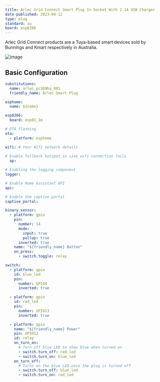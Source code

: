 ```yaml
---
title: Arlec Grid Connect Smart Plug In Socket With 2.1A USB Charger
date-published: 2023-04-12
type: plug
standard: au
board: esp8266
---
```


Arlec Grid Connect products are a Tuya-based smart devices
sold by Bunnings and Kmart respectively in Australia.

![image](/brilliant-mirabella-genio-smart-plugs.jpg)

## Basic Configuration

``` yaml
substitutions:
  name: arlec_pc389ha_001
  friendly_name: Arlec Smart Plug

esphome:
  name: ${name}

esp8266:
  board: esp01_1m

# OTA flashing
ota:
  - platform: esphome

wifi: # Your Wifi network details
  
# Enable fallback hotspot in case wifi connection fails  
  ap:

# Enabling the logging component
logger:

# Enable Home Assistant API
api:

# Enable the captive portal
captive_portal:

binary_sensor:
  - platform: gpio
    pin:
      number: 14
      mode:
        input: true
        pullup: true
      inverted: true
    name: "${friendly_name} Button"
    on_press:
      - switch.toggle: relay

switch:
  - platform: gpio
    id: blue_led
    pin:
      number: GPIO4
      inverted: true

  - platform: gpio
    id: red_led
    pin:
      number: GPIO13
      inverted: true

  - platform: gpio
    name: "${friendly_name} Power"
    pin: GPIO12
    id: relay
    on_turn_on:
      # Turn off blue LED to show blue when turned on
      - switch.turn_off: red_led
      - switch.turn_on: blue_led
    on_turn_off:
      # Turns on the blue LED once the plug is turned off
      - switch.turn_off: blue_led
      - switch.turn_on: red_led
```
